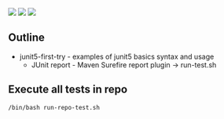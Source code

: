 ![](https://img.shields.io/badge/language-xxx-blue)
![](https://img.shields.io/badge/technology-xxx,%20xxx-blue)
![](https://img.shields.io/badge/development%20year-2021-orange)

## Outline

- junit5-first-try - examples of junit5 basics syntax and usage
  - JUnit report - Maven Surefire report plugin -> run-test.sh

## Execute all tests in repo

`/bin/bash run-repo-test.sh`
